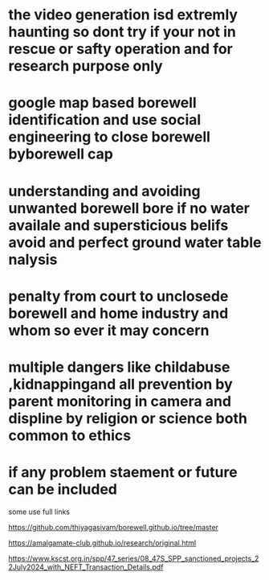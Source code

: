 # the video generation isd extremly haunting so dont try if your not in rescue or safty operation and for research purpose only

# google map based borewell identification and use social engineering to close  borewell byborewell cap 

# understanding and avoiding unwanted borewell bore if no water availale and supersticious belifs avoid and  perfect ground water table nalysis

# penalty from court to unclosede borewell and home industry and whom so ever it may concern 

# multiple dangers like childabuse ,kidnappingand all prevention by parent monitoring in camera and displine by religion or science both common to ethics 

# if any problem staement or future can be included 

some use full links

https://github.com/thiyagasivam/borewell.github.io/tree/master

https://amalgamate-club.github.io/research/original.html

https://www.kscst.org.in/spp/47_series/08_47S_SPP_sanctioned_projects_22July2024_with_NEFT_Transaction_Details.pdf
